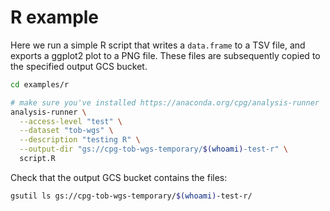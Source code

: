# R example

Here we run a simple R script that writes a `data.frame` to a TSV file, and
exports a ggplot2 plot to a PNG file. These files are subsequently copied to
the specified output GCS bucket.

```bash
cd examples/r

# make sure you've installed https://anaconda.org/cpg/analysis-runner
analysis-runner \
  --access-level "test" \
  --dataset "tob-wgs" \
  --description "testing R" \
  --output-dir "gs://cpg-tob-wgs-temporary/$(whoami)-test-r" \
  script.R
```

Check that the output GCS bucket contains the files:

```bash
gsutil ls gs://cpg-tob-wgs-temporary/$(whoami)-test-r/
```

